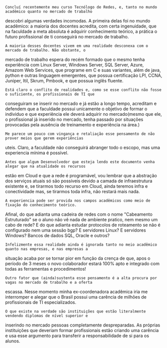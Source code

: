     Concluí recentemente meu curso Tecnólogo de Redes, e, tanto no mundo acadêmico quanto no mercado de trabalho 
descobri algumas verdades incomodas. A primeira delas foi no mundo acadêmico: a maioria dos docentes acredita, 
com certa ingenuidade, que na faculdade a meta absoluta é adquirir conhecimento teórico, a prática o futuro 
profissional de ti conseguirá no mercado de trabalho.

    A maioria desses docentes vivem em uma realidade desconexa com o mercado de trabalho. Não obstante, o
mercado de trabalho espera do recém formado que o mesmo tenha experiência com Linux Server, Windows Server,
SQL Server, Azure, Amazom Web Services, que programe em C e suas variantes, além de java, python e outras
linguagem emergentes, que possua certificação LPI, CCNA, Juniper, Itil, Skrum, Pmbook, e que possua inglês 
fluente.

    Está claro o conflito de realidades e, como se esse conflito não fosse o suficiente, os profissionais de TI que 
conseguiram se inserir no mercado e já estão a longo tempo, acreditam e defendem que a faculdade possui unicamente 
o objetivo de formar o individuo e que experiência ele deverá adquirir no mercado(mesmo que ele, o profissional já
inserido no mercado, tenha passado por situações provocadas pela ausência de treinamento e experiência na área.)

    Me parece um pouco com vingança e retaliação esse pensamento de não prover meios que gerem experiências
uteis. Claro, a faculdade não conseguirá abranger todo o escopo, mas uma experiencia mínima é possível.

    Antes que algum Desenvolvedor que esteja lendo este documento venha alegar que na atualidade os recursos
estão em Cloud e que a rede é programável, vou lembrar que a abstração dos serviços atuais só são possíveis devido a
camada de infraestrutura existente e, se tirarmos todo recurso em Cloud, ainda teremos infra e conectividade mas, se
tirarmos toda infra, não restará mais nada.

    A experiencia pode ser provida nos campos acadêmicos como meio de fixação do conhecimento teórico.
Afinal, do que adianta uma cadeira de redes com o nome "Cabeamento Estruturado" se o aluno não vê nada de ambiente
pratico, nem mesmo um cabo de rede? E do que adianta estudar protocolos de roteamento se não é configurado nem
uma sessão bgp? E servidores Linux? E servidores Windows? Bancos de dados SQL, Oracle e outros?

    Infelizmente essa realidade ainda é ignorada tanto no meio acadêmico quanto nas empresas, e nas empresas a
situação acaba por se tornar pior em função da crença de que, apos o período de 3 meses o novo colaborador estará
100% apto e integrado com todas as ferramentas e procedimentos!

    Outro fator que (ainda)sustenta esse pensamento é a alta procura por vagas no mercado de trabalho e a oferta
escassa. Nesse momento minha ex-coordenadora acadêmica iria me interromper e alegar que o Brasil possui uma
carência de milhões de profissionais de TI especializados.

    O que existe na verdade são instituições que estão literalmente vendendo diplomas de nível superior e
inserindo no mercado pessoas completamente despreparadas. As próprias instituições que deveriam formar profissionais
estão criando uma carência e usa esse argumento para transferir a responsabilidade de si para os alunos.
